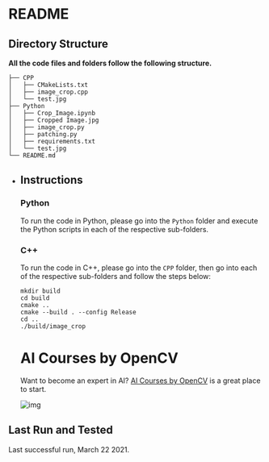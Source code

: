 # README



## Directory Structure

**All the code files and folders follow the following structure.**

```
├── CPP
│   ├── CMakeLists.txt
│   ├── image_crop.cpp
│   └── test.jpg
├── Python
│   ├── Crop_Image.ipynb
│   ├── Cropped Image.jpg
│   ├── image_crop.py
│   ├── patching.py
│   ├── requirements.txt
│   └── test.jpg
└── README.md

```



* ## Instructions

  ### Python

  To run the code in Python, please go into the `Python` folder and execute the Python scripts in each of the respective sub-folders.

  ### C++

  To run the code in C++, please go into the `CPP` folder, then go into each of the respective sub-folders and follow the steps below:

  ```
  mkdir build
  cd build
  cmake ..
  cmake --build . --config Release
  cd ..
  ./build/image_crop
  ```

  

  # AI Courses by OpenCV

  Want to become an expert in AI? [AI Courses by OpenCV](https://opencv.org/courses/) is a great place to start.

  ![img](https://camo.githubusercontent.com/18c5719ef10afe9607af3e87e990068c942ae4cba8bd4d72d21950d6213ea97e/68747470733a2f2f7777772e6c6561726e6f70656e63762e636f6d2f77702d636f6e74656e742f75706c6f6164732f323032302f30342f41492d436f75727365732d42792d4f70656e43562d4769746875622e706e67)



## Last Run and Tested

Last successful run, March 22 2021.